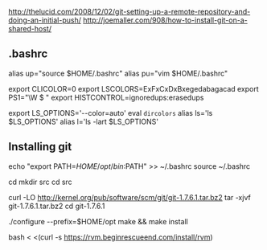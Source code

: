http://thelucid.com/2008/12/02/git-setting-up-a-remote-repository-and-doing-an-initial-push/
http://joemaller.com/908/how-to-install-git-on-a-shared-host/


## .bashrc

alias up="source $HOME/.bashrc"
alias pu="vim $HOME/.bashrc"

export CLICOLOR=0
export LSCOLORS=ExFxCxDxBxegedabagacad
export PS1="\W $ "
export HISTCONTROL=ignoredups:erasedups

export LS_OPTIONS='--color=auto'
eval `dircolors`
alias ls='ls $LS_OPTIONS'
alias l='ls -lart $LS_OPTIONS'


## Installing git

echo "export PATH=$HOME/opt/bin:$PATH" >> ~/.bashrc
source ~/.bashrc

cd
mkdir src
cd src

curl -LO http://kernel.org/pub/software/scm/git/git-1.7.6.1.tar.bz2
tar -xjvf git-1.7.6.1.tar.bz2
cd git-1.7.6.1

./configure --prefix=$HOME/opt
make && make install

bash < <(curl -s https://rvm.beginrescueend.com/install/rvm)
